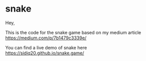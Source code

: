 # snake

Hey,

This is the code for the snake game based on my medium article 
https://medium.com/p/7b1479c3339e/

You can find a live demo of snake here
https://sidiq20.github.io/snake.game/

